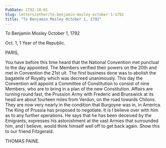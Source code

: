 ```yaml
---
PubDate: 1792-10-01
Slug: letters/other/to-benjamin-mosley-october-1-1792
title: "To Benjamin Mosley October 1, 1792"
---
```


   To Benjamin Mosley October 1, 1792

   Oct. 1, 1 Year of the Republic.

   PARIS,

   You have before this time heard that the National Convention met punctual
   to the day appointed. The Members verified their powers on the 20th and
   met in Convention the 21st ult. The first business done was to abolish the
   bagatelle of Royalty which was decreed unanimously. This day the
   Convention will appoint a Committee of Constitution to consist of nine
   Members, who are to bring in a plan of the new Constitution. Affairs are
   turning round fast, the Prussion Army with Frederic and Brunswick at its
   head are about fourteen miles from Verdun, on the road towards Chilons.
   They are now very nearly in the condition that Burgoyne was in, in
   America. The King of Prussia has proposed to negotiate. It is I believe
   over with him as to any further operations. He says that he has been
   deceived by the Emigrants, expresses his astonishment at the vast Armies
   that surrounded him, and I believe, would think himself well off to get
   back again. Show this to our friend Fitzgerald.

   THOMAS PAINE.


